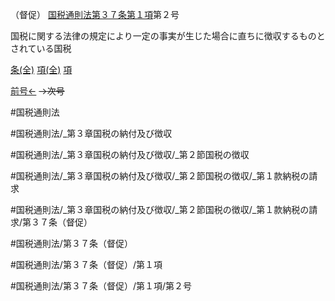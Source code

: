 （督促）
[国税通則法第３７条第１項](国税通則法＿＿＿＿＿第３７条第１項)第２号

国税に関する法律の規定により一定の事実が生じた場合に直ちに徴収するものとされている国税

[条(全)](国税通則法＿＿＿＿＿第３７条_.md)    [項(全)](国税通則法＿＿＿＿＿第３７条第１項_.md)    [項](国税通則法＿＿＿＿＿第３７条第１項.md)

[前号←](国税通則法＿＿＿＿＿第３７条第１項第１号.md)  ~~→次号~~

#国税通則法

#国税通則法/_第３章国税の納付及び徴収

#国税通則法/_第３章国税の納付及び徴収/_第２節国税の徴収

#国税通則法/_第３章国税の納付及び徴収/_第２節国税の徴収/_第１款納税の請求

#国税通則法/_第３章国税の納付及び徴収/_第２節国税の徴収/_第１款納税の請求/第３７条（督促）

#国税通則法/第３７条（督促）

#国税通則法/第３７条（督促）/第１項

#国税通則法/第３７条（督促）/第１項/第２号

